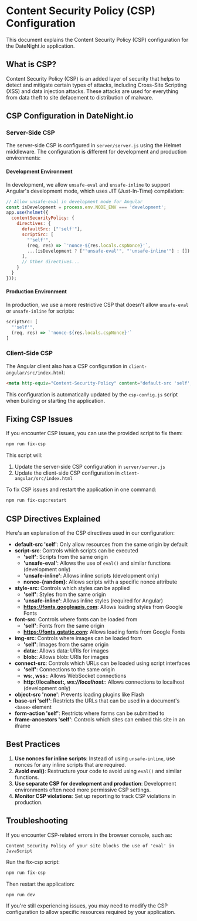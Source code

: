 # Content Security Policy (CSP) Configuration

This document explains the Content Security Policy (CSP) configuration for the DateNight.io application.

## What is CSP?

Content Security Policy (CSP) is an added layer of security that helps to detect and mitigate certain types of attacks, including Cross-Site Scripting (XSS) and data injection attacks. These attacks are used for everything from data theft to site defacement to distribution of malware.

## CSP Configuration in DateNight.io

### Server-Side CSP

The server-side CSP is configured in `server/server.js` using the Helmet middleware. The configuration is different for development and production environments:

#### Development Environment

In development, we allow `unsafe-eval` and `unsafe-inline` to support Angular's development mode, which uses JIT (Just-In-Time) compilation:

```javascript
// Allow unsafe-eval in development mode for Angular
const isDevelopment = process.env.NODE_ENV === 'development';
app.use(helmet({
  contentSecurityPolicy: {
    directives: {
      defaultSrc: ["'self'"],
      scriptSrc: [
        "'self'",
        (req, res) => `'nonce-${res.locals.cspNonce}'`,
        ...(isDevelopment ? ["'unsafe-eval'", "'unsafe-inline'"] : [])
      ],
      // Other directives...
    }
  }
}));
```

#### Production Environment

In production, we use a more restrictive CSP that doesn't allow `unsafe-eval` or `unsafe-inline` for scripts:

```javascript
scriptSrc: [
  "'self'",
  (req, res) => `'nonce-${res.locals.cspNonce}'`
]
```

### Client-Side CSP

The Angular client also has a CSP configuration in `client-angular/src/index.html`:

```html
<meta http-equiv="Content-Security-Policy" content="default-src 'self'; script-src 'self' 'unsafe-eval' 'unsafe-inline'; style-src 'self' 'unsafe-inline' https://fonts.googleapis.com; font-src 'self' https://fonts.gstatic.com; img-src 'self' data: blob: https://*.googleapis.com; connect-src 'self' ws: wss: http://localhost:* ws://localhost:*; object-src 'none'; base-uri 'self'; form-action 'self'; frame-ancestors 'self'">
```

This configuration is automatically updated by the `csp-config.js` script when building or starting the application.

## Fixing CSP Issues

If you encounter CSP issues, you can use the provided script to fix them:

```bash
npm run fix-csp
```

This script will:
1. Update the server-side CSP configuration in `server/server.js`
2. Update the client-side CSP configuration in `client-angular/src/index.html`

To fix CSP issues and restart the application in one command:

```bash
npm run fix-csp:restart
```

## CSP Directives Explained

Here's an explanation of the CSP directives used in our configuration:

- **default-src 'self'**: Only allow resources from the same origin by default
- **script-src**: Controls which scripts can be executed
  - **'self'**: Scripts from the same origin
  - **'unsafe-eval'**: Allows the use of `eval()` and similar functions (development only)
  - **'unsafe-inline'**: Allows inline scripts (development only)
  - **nonce-{random}**: Allows scripts with a specific nonce attribute
- **style-src**: Controls which styles can be applied
  - **'self'**: Styles from the same origin
  - **'unsafe-inline'**: Allows inline styles (required for Angular)
  - **https://fonts.googleapis.com**: Allows loading styles from Google Fonts
- **font-src**: Controls where fonts can be loaded from
  - **'self'**: Fonts from the same origin
  - **https://fonts.gstatic.com**: Allows loading fonts from Google Fonts
- **img-src**: Controls where images can be loaded from
  - **'self'**: Images from the same origin
  - **data:**: Allows data: URIs for images
  - **blob:**: Allows blob: URIs for images
- **connect-src**: Controls which URLs can be loaded using script interfaces
  - **'self'**: Connections to the same origin
  - **ws:, wss:**: Allows WebSocket connections
  - **http://localhost:*, ws://localhost:***: Allows connections to localhost (development only)
- **object-src 'none'**: Prevents loading plugins like Flash
- **base-uri 'self'**: Restricts the URLs that can be used in a document's `<base>` element
- **form-action 'self'**: Restricts where forms can be submitted to
- **frame-ancestors 'self'**: Controls which sites can embed this site in an iframe

## Best Practices

1. **Use nonces for inline scripts**: Instead of using `unsafe-inline`, use nonces for any inline scripts that are required.
2. **Avoid eval()**: Restructure your code to avoid using `eval()` and similar functions.
3. **Use separate CSP for development and production**: Development environments often need more permissive CSP settings.
4. **Monitor CSP violations**: Set up reporting to track CSP violations in production.

## Troubleshooting

If you encounter CSP-related errors in the browser console, such as:

```
Content Security Policy of your site blocks the use of 'eval' in JavaScript
```

Run the fix-csp script:

```bash
npm run fix-csp
```

Then restart the application:

```bash
npm run dev
```

If you're still experiencing issues, you may need to modify the CSP configuration to allow specific resources required by your application.